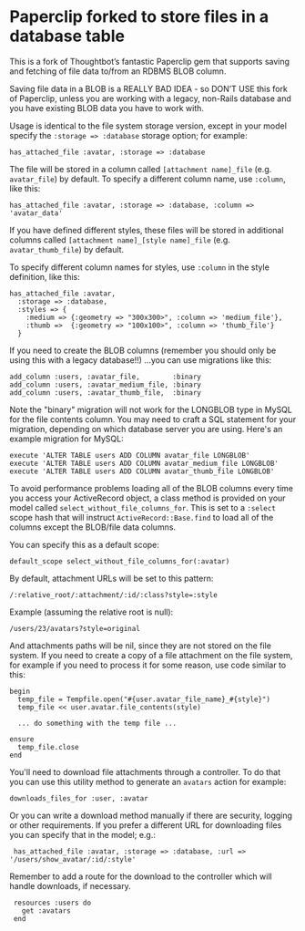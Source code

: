 Paperclip forked to store files in a database table
=========

This is a fork of Thoughtbot’s fantastic Paperclip gem that supports saving and fetching of file data to/from an RDBMS BLOB column.

Saving file data in a BLOB is a REALLY BAD IDEA - so DON’T USE this fork of Paperclip, unless you are working with a legacy, non-Rails database and you have existing BLOB data you have to work with.
 
Usage is identical to the file system storage version, except in your model specify the `:storage => :database` storage option; for example:

    has_attached_file :avatar, :storage => :database

The file will be stored in a column called `[attachment name]_file` (e.g. `avatar_file`) by default. To specify a different column name, use `:column`, like this:

    has_attached_file :avatar, :storage => :database, :column => 'avatar_data'

If you have defined different styles, these files will be stored in additional columns called `[attachment name]_[style name]_file` (e.g. `avatar_thumb_file`) by default.

To specify different column names for styles, use `:column` in the style definition, like this:

    has_attached_file :avatar,
      :storage => :database,
      :styles => { 
        :medium => {:geometry => "300x300>", :column => 'medium_file'},
        :thumb =>  {:geometry => "100x100>", :column => 'thumb_file'}
      }
 
If you need to create the BLOB columns (remember you should only be using this with a legacy database!!) ...you can use migrations like this:

    add_column :users, :avatar_file,        :binary
    add_column :users, :avatar_medium_file, :binary
    add_column :users, :avatar_thumb_file,  :binary

Note the "binary" migration will not work for the LONGBLOB type in MySQL for the file contents column. You may need to craft a SQL statement for your migration, depending on which database server you are using. Here's an example migration for MySQL:

    execute 'ALTER TABLE users ADD COLUMN avatar_file LONGBLOB'
    execute 'ALTER TABLE users ADD COLUMN avatar_medium_file LONGBLOB'
    execute 'ALTER TABLE users ADD COLUMN avatar_thumb_file LONGBLOB'

To avoid performance problems loading all of the BLOB columns every time you access your ActiveRecord object, a class method is provided on your model called `select_without_file_columns_for`. This is set to a `:select` scope hash that will instruct `ActiveRecord::Base.find` to load all of the columns except the BLOB/file data columns.
 
You can specify this as a default scope:

    default_scope select_without_file_columns_for(:avatar)

By default, attachment URLs will be set to this pattern:

    /:relative_root/:attachment/:id/:class?style=:style

Example (assuming the relative root is null):

    /users/23/avatars?style=original

And attachments paths will be nil, since they are not stored on the file system. If you need to create a copy of a file attachment on the file system, for example if you need to process it for some reason, use code similar to this:

    begin
      temp_file = Tempfile.open("#{user.avatar_file_name}_#{style}")
      temp_file << user.avatar.file_contents(style)

      ... do something with the temp file ...

    ensure
      temp_file.close
    end

You'll need to download file attachments through a controller. To do that you can use this utility method to generate an `avatars` action for example:

    downloads_files_for :user, :avatar

Or you can write a download method manually if there are security, logging or other requirements. If you prefer a different URL for downloading files you can specify that in the model; e.g.:

     has_attached_file :avatar, :storage => :database, :url => '/users/show_avatar/:id/:style'

Remember to add a route for the download to the controller which will handle downloads, if necessary.

     resources :users do
       get :avatars
     end
